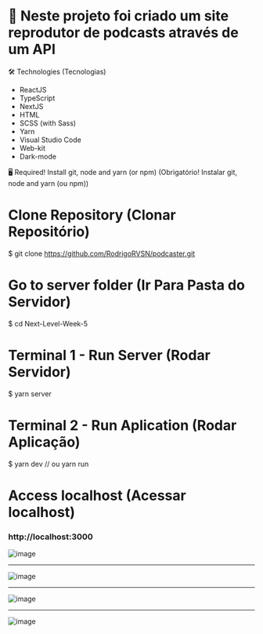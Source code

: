 # 🎤 Neste projeto foi criado um site reprodutor de podcasts através de um API

🛠 Technologies (Tecnologias)
- ReactJS
- TypeScript
- NextJS
- HTML
- SCSS (with Sass)
- Yarn
- Visual Studio Code
- Web-kit
- Dark-mode

🖥️ Required! Install git, node and yarn (or npm) (Obrigatório! Instalar git, node and yarn (ou npm))
# Clone Repository (Clonar Repositório)
$ git clone https://github.com/RodrigoRVSN/podcaster.git

# Go to server folder (Ir Para Pasta do Servidor)
$ cd Next-Level-Week-5

# Terminal 1 - Run Server (Rodar Servidor)
$ yarn server

# Terminal 2 - Run Aplication (Rodar Aplicação)
$ yarn dev // ou yarn run
# Access localhost (Acessar localhost)
### http://localhost:3000

![image](https://user-images.githubusercontent.com/75763403/116004299-7c306f00-a5d8-11eb-8337-4a7672028f78.png)
_________________________________________________________________________________________________________________________________________________________
![image](https://user-images.githubusercontent.com/75763403/116004295-70dd4380-a5d8-11eb-919c-b20e1e9dd4a9.png)
____________________________________________________________________________________________________________________________________________________________
![image](https://user-images.githubusercontent.com/75763403/116004235-2f4c9880-a5d8-11eb-9cd7-a116d9e951ac.png)
____________________________________________________________________________________________________________________________________________________________
![image](https://user-images.githubusercontent.com/75763403/116004286-6327be00-a5d8-11eb-9366-324ac9c69c22.png)
